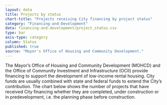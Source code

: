 ```yaml
---
layout: data
title: Projects by status
chart-title: "Projects receiving City financing by project status"
category: "Financing-and-Development"
data: financing-and-development/project_status.csv
type: bar
axis-type: category
column: Status
published: true
source: "Mayor's Office of Housing and Community Development."
---
```

The Mayor’s Office of Housing and Community Development (MOHCD) and the Office of Community Investment and Infrastructure (OCII) provide financing to support the development of low-income rental housing. City funds are usually combined with state and federal funds to extend the City’s contribution. The chart below shows the number of projects that have received City financing whether they are completed, under construction or in predevelopment, i.e. the planning phase before construction.